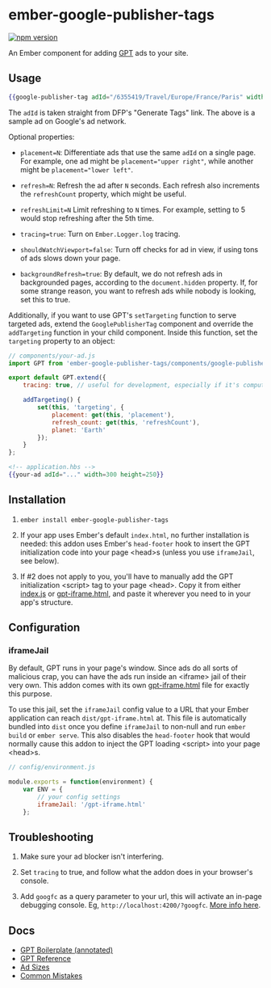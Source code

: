# ember-google-publisher-tags

[![npm version](https://badge.fury.io/js/ember-google-publisher-tags.svg)](https://badge.fury.io/js/ember-google-publisher-tags)

An Ember component for adding [GPT](https://support.google.com/dfp_sb/answer/1649768?hl=en)
ads to your site.

## Usage

```hbs
{{google-publisher-tag adId="/6355419/Travel/Europe/France/Paris" width=300 height=250}}
```

The `adId` is taken straight from DFP's "Generate Tags" link. The above is a
sample ad on Google's ad network.

Optional properties:

* `placement=N`: Differentiate ads that use the same `adId` on a single page.
  For example, one ad might be `placement="upper right"`, while another might be
  `placement="lower left"`.

* `refresh=N`: Refresh the ad after `N` seconds. Each refresh also increments
  the `refreshCount` property, which might be useful.

* `refreshLimit=N` Limit refreshing to `N` times. For example, setting to 5 would stop refreshing after the 5th time.

* `tracing=true`: Turn on `Ember.Logger.log` tracing.

* `shouldWatchViewport=false`: Turn off checks for ad in view, if using tons of
  ads slows down your page.

* `backgroundRefresh=true`: By default, we do not refresh ads in backgrounded pages,
  according to the `document.hidden` property. If, for some strange reason, you
  want to refresh ads while nobody is looking, set this to true.

Additionally, if you want to use GPT's `setTargeting` function to serve targeted
ads, extend the `GooglePublisherTag` component and override the `addTargeting`
function in your child component. Inside this function, set the `targeting`
property to an object:

```js
// components/your-ad.js
import GPT from 'ember-google-publisher-tags/components/google-publisher-tag';

export default GPT.extend({
    tracing: true, // useful for development, especially if it's computed

    addTargeting() {
        set(this, 'targeting', {
            placement: get(this, 'placement'),
            refresh_count: get(this, 'refreshCount'),
            planet: 'Earth'
        });
    }
};
```

```hbs
<!-- application.hbs -->
{{your-ad adId="..." width=300 height=250}}
```

## Installation

1. `ember install ember-google-publisher-tags`

2. If your app uses Ember's default `index.html`, no further installation is needed: this
  addon uses Ember's `head-footer` hook to insert the GPT initialization code into your
  page \<head>s (unless you use `iframeJail`, see below).

3. If #2 does not apply to you, you'll have to manually add the GPT initialization
  \<script> tag to your page \<head>. Copy it from either [index.js](index.js) or
  [gpt-iframe.html](public/gpt-iframe.html), and paste it wherever you need to
  in your app's structure.

## Configuration

### iframeJail

By default, GPT runs in your page's window. Since ads do all sorts of
malicious crap, you can have the ads run inside an \<iframe> jail of their
very own. This addon comes with its own [gpt-iframe.html](public/gpt-iframe.html) file
for exactly this purpose.

To use this jail, set the `iframeJail` config value to a URL that your Ember application
can reach `dist/gpt-iframe.html` at. This file is automatically bundled into `dist` once
you define `iframeJail` to non-null and run `ember build` or `ember serve`. This also
disables the `head-footer` hook that would normally cause this addon to inject the GPT
loading \<script> into your page \<head>s.

```js
// config/environment.js

module.exports = function(environment) {
    var ENV = {
        // your config settings
        iframeJail: '/gpt-iframe.html'
    };
```

## Troubleshooting

1. Make sure your ad blocker isn't interfering.

2. Set `tracing` to true, and follow what the addon does in your browser's console.

3. Add `googfc` as a query parameter to your url, this will activate an in-page
debugging console. Eg, `http://localhost:4200/?googfc`. [More info here](https://support.google.com/dfp_sb/answer/181070?hl=en).

## Docs

* [GPT Boilerplate (annotated)](https://support.google.com/dfp_premium/answer/1638622?hl=en&ref_topic=4389931)
* [GPT Reference](https://developers.google.com/doubleclick-gpt/reference)
* [Ad Sizes](https://support.google.com/adsense/answer/185666)
* [Common Mistakes](https://developers.google.com/doubleclick-gpt/common_implementation_mistakes)
